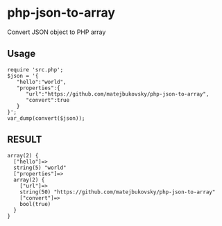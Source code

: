 # php-json-to-array
Convert JSON object to PHP array

## Usage
    require 'src.php';
    $json = '{  
       "hello":"world",
       "properties":{  
          "url":"https://github.com/matejbukovsky/php-json-to-array",
          "convert":true
       }
    }';
    var_dump(convert($json));
    
## RESULT
    array(2) {
      ["hello"]=>
      string(5) "world"
      ["properties"]=>
      array(2) {
        ["url"]=>
        string(50) "https://github.com/matejbukovsky/php-json-to-array"
        ["convert"]=>
        bool(true)
      }
    }
